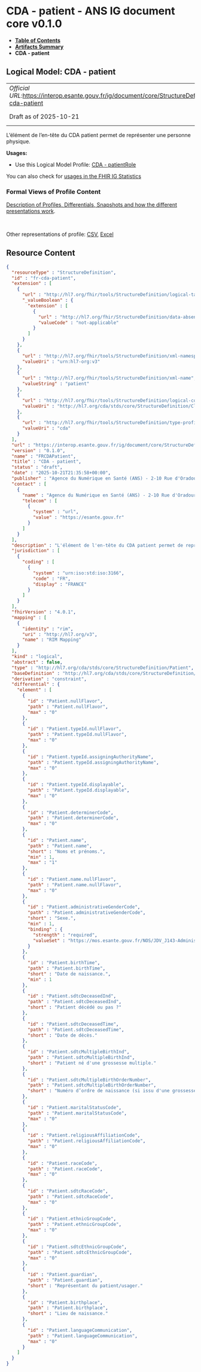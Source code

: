 # CDA - patient - ANS IG document core v0.1.0

* [**Table of Contents**](toc.md)
* [**Artifacts Summary**](artifacts.md)
* **CDA - patient**

## Logical Model: CDA - patient 

| | |
| :--- | :--- |
| *Official URL*:https://interop.esante.gouv.fr/ig/document/core/StructureDefinition/fr-cda-patient | *Version*:0.1.0 |
| Draft as of 2025-10-21 | *Computable Name*:FRCDAPatient |

 
L’élément de l’en-tête du CDA patient permet de représenter une personne physique. 

**Usages:**

* Use this Logical Model Profile: [CDA - patientRole](StructureDefinition-fr-cda-patient-role.md)

You can also check for [usages in the FHIR IG Statistics](https://packages2.fhir.org/xig/ans.document.fr.core|current/StructureDefinition/fr-cda-patient)

### Formal Views of Profile Content

 [Description of Profiles, Differentials, Snapshots and how the different presentations work](http://build.fhir.org/ig/FHIR/ig-guidance/readingIgs.html#structure-definitions). 

 

Other representations of profile: [CSV](StructureDefinition-fr-cda-patient.csv), [Excel](StructureDefinition-fr-cda-patient.xlsx) 



## Resource Content

```json
{
  "resourceType" : "StructureDefinition",
  "id" : "fr-cda-patient",
  "extension" : [
    {
      "url" : "http://hl7.org/fhir/tools/StructureDefinition/logical-target",
      "_valueBoolean" : {
        "extension" : [
          {
            "url" : "http://hl7.org/fhir/StructureDefinition/data-absent-reason",
            "valueCode" : "not-applicable"
          }
        ]
      }
    },
    {
      "url" : "http://hl7.org/fhir/tools/StructureDefinition/xml-namespace",
      "valueUri" : "urn:hl7-org:v3"
    },
    {
      "url" : "http://hl7.org/fhir/tools/StructureDefinition/xml-name",
      "valueString" : "patient"
    },
    {
      "url" : "http://hl7.org/fhir/tools/StructureDefinition/logical-container",
      "valueUri" : "http://hl7.org/cda/stds/core/StructureDefinition/ClinicalDocument"
    },
    {
      "url" : "http://hl7.org/fhir/tools/StructureDefinition/type-profile-style",
      "valueUri" : "cda"
    }
  ],
  "url" : "https://interop.esante.gouv.fr/ig/document/core/StructureDefinition/fr-cda-patient",
  "version" : "0.1.0",
  "name" : "FRCDAPatient",
  "title" : "CDA - patient",
  "status" : "draft",
  "date" : "2025-10-21T21:35:58+00:00",
  "publisher" : "Agence du Numérique en Santé (ANS) - 2-10 Rue d'Oradour-sur-Glane, 75015 Paris",
  "contact" : [
    {
      "name" : "Agence du Numérique en Santé (ANS) - 2-10 Rue d'Oradour-sur-Glane, 75015 Paris",
      "telecom" : [
        {
          "system" : "url",
          "value" : "https://esante.gouv.fr"
        }
      ]
    }
  ],
  "description" : "L'élément de l'en-tête du CDA patient permet de représenter une personne physique.",
  "jurisdiction" : [
    {
      "coding" : [
        {
          "system" : "urn:iso:std:iso:3166",
          "code" : "FR",
          "display" : "FRANCE"
        }
      ]
    }
  ],
  "fhirVersion" : "4.0.1",
  "mapping" : [
    {
      "identity" : "rim",
      "uri" : "http://hl7.org/v3",
      "name" : "RIM Mapping"
    }
  ],
  "kind" : "logical",
  "abstract" : false,
  "type" : "http://hl7.org/cda/stds/core/StructureDefinition/Patient",
  "baseDefinition" : "http://hl7.org/cda/stds/core/StructureDefinition/Patient",
  "derivation" : "constraint",
  "differential" : {
    "element" : [
      {
        "id" : "Patient.nullFlavor",
        "path" : "Patient.nullFlavor",
        "max" : "0"
      },
      {
        "id" : "Patient.typeId.nullFlavor",
        "path" : "Patient.typeId.nullFlavor",
        "max" : "0"
      },
      {
        "id" : "Patient.typeId.assigningAuthorityName",
        "path" : "Patient.typeId.assigningAuthorityName",
        "max" : "0"
      },
      {
        "id" : "Patient.typeId.displayable",
        "path" : "Patient.typeId.displayable",
        "max" : "0"
      },
      {
        "id" : "Patient.determinerCode",
        "path" : "Patient.determinerCode",
        "max" : "0"
      },
      {
        "id" : "Patient.name",
        "path" : "Patient.name",
        "short" : "Noms et prénoms.",
        "min" : 1,
        "max" : "1"
      },
      {
        "id" : "Patient.name.nullFlavor",
        "path" : "Patient.name.nullFlavor",
        "max" : "0"
      },
      {
        "id" : "Patient.administrativeGenderCode",
        "path" : "Patient.administrativeGenderCode",
        "short" : "Sexe.",
        "min" : 1,
        "binding" : {
          "strength" : "required",
          "valueSet" : "https://mos.esante.gouv.fr/NOS/JDV_J143-AdministrativeGender-CISIS/FHIR/JDV-J143-AdministrativeGender-CISIS"
        }
      },
      {
        "id" : "Patient.birthTime",
        "path" : "Patient.birthTime",
        "short" : "Date de naissance.",
        "min" : 1
      },
      {
        "id" : "Patient.sdtcDeceasedInd",
        "path" : "Patient.sdtcDeceasedInd",
        "short" : "Patient décédé ou pas ?"
      },
      {
        "id" : "Patient.sdtcDeceasedTime",
        "path" : "Patient.sdtcDeceasedTime",
        "short" : "Date de décès."
      },
      {
        "id" : "Patient.sdtcMultipleBirthInd",
        "path" : "Patient.sdtcMultipleBirthInd",
        "short" : "Patient né d'une grossesse multiple."
      },
      {
        "id" : "Patient.sdtcMultipleBirthOrderNumber",
        "path" : "Patient.sdtcMultipleBirthOrderNumber",
        "short" : "Numéro d’ordre de naissance (si issu d'une grossesse multiple)."
      },
      {
        "id" : "Patient.maritalStatusCode",
        "path" : "Patient.maritalStatusCode",
        "max" : "0"
      },
      {
        "id" : "Patient.religiousAffiliationCode",
        "path" : "Patient.religiousAffiliationCode",
        "max" : "0"
      },
      {
        "id" : "Patient.raceCode",
        "path" : "Patient.raceCode",
        "max" : "0"
      },
      {
        "id" : "Patient.sdtcRaceCode",
        "path" : "Patient.sdtcRaceCode",
        "max" : "0"
      },
      {
        "id" : "Patient.ethnicGroupCode",
        "path" : "Patient.ethnicGroupCode",
        "max" : "0"
      },
      {
        "id" : "Patient.sdtcEthnicGroupCode",
        "path" : "Patient.sdtcEthnicGroupCode",
        "max" : "0"
      },
      {
        "id" : "Patient.guardian",
        "path" : "Patient.guardian",
        "short" : "Représentant du patient/usager."
      },
      {
        "id" : "Patient.birthplace",
        "path" : "Patient.birthplace",
        "short" : "Lieu de naissance."
      },
      {
        "id" : "Patient.languageCommunication",
        "path" : "Patient.languageCommunication",
        "max" : "0"
      }
    ]
  }
}

```
